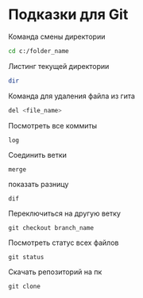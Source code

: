 # Подказки для Git

Команда смены директории
```sh
cd c:/folder_name
```
Листинг текущей директории
```sh
dir
```
Команда для удаления файла из гита
```sh
del <file_name>
```
Посмотреть все коммиты 
```sh
log
```

Соединить ветки
```
merge
```
показать разницу
```
dif
```
Переключиться на другую ветку
```
git checkout branch_name
```
Посмотреть статус всех файлов 
```
git status
```
Скачать репозиторий на пк
```
git clone
```


